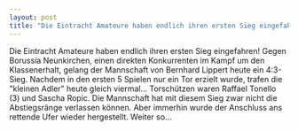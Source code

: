 ```yaml
---
layout: post
title: "Die Eintracht Amateure haben endlich ihren ersten Sieg eingefahren!"
---
```


Die Eintracht Amateure haben endlich ihren ersten Sieg eingefahren! Gegen Borussia Neunkirchen, einen direkten Konkurrenten im Kampf um den Klassenerhalt, gelang der Mannschaft von Bernhard Lippert heute ein 4:3-Sieg. Nachdem in den ersten 5 Spielen nur ein Tor erzielt wurde, trafen die "kleinen Adler" heute gleich viermal... Torschützen waren Raffael Tonello (3) und Sascha Ropic. Die Mannschaft hat mit diesem Sieg zwar nicht die Abstiegsränge verlassen können. Aber immerhin wurde der Anschluss ans rettende Ufer wieder hergestellt. Weiter so...
